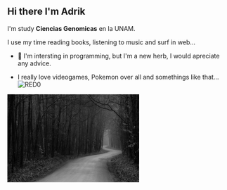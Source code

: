 ## Hi there I'm Adrik

I'm study **Ciencias Genomicas** en la UNAM.

I use my time reading books, listening to music and surf in web...

- 🤔 I'm intersting in programming, but I'm a new herb, I would apreciate any advice.

- I really love videogames, Pokemon over all and somethings like that...
![RED0](https://tenor.com/view/eeveelution-eevee-evolution-pokemon-pokemon-go-pokemon-cute-gif-7407213213168852435.gif)
  

<img src="./DW.webp" alt=DW
width="300" height="200" />


